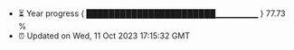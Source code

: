 - ⏳ Year progress { ███████████████████████▁▁▁▁▁▁▁ } 77.73 %
- ⏰ Updated on Wed, 11 Oct 2023 17:15:32 GMT

